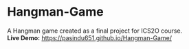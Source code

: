 # Hangman-Game
A Hangman game created as a final project for ICS2O course.
<br>**Live Demo:** https://pasindu651.github.io/Hangman-Game/
